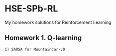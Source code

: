 # HSE-SPb-RL
My homework solutions for Reinforcement Learning

## Homework 1. Q-learning
    1) SARSA for MountainCar-v0
